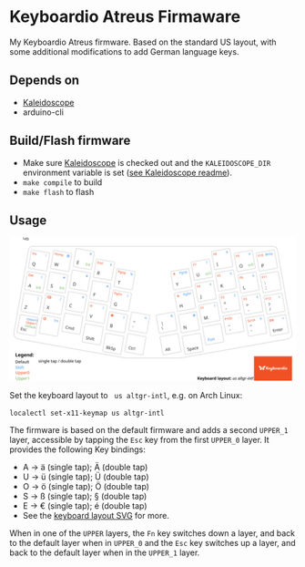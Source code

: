 # Keyboardio Atreus Firmaware
My Keyboardio Atreus firmware. Based on the standard US layout, with some additional modifications to add German language keys.

## Depends on

- [Kaleidoscope](https://github.com/keyboardio/Kaleidoscope)
- arduino-cli


## Build/Flash firmware

- Make sure [Kaleidoscope](https://github.com/keyboardio/Kaleidoscope) is checked out and the `KALEIDOSCOPE_DIR` environment variable is set ([see Kaleidoscope readme](https://github.com/keyboardio/Kaleidoscope#use-git-to-check-out-a-copy-of-kaleidoscope)).
- `make compile` to build
- `make flash` to flash

## Usage

<img src="https://raw.githubusercontent.com/MrcJkb/keyboardio-atreus-firmware/cc990f84bff1d0a27d2bca5ec0cc9f841b58234d/atreus-layout-card.svg">

Set the keyboard layout to ` us altgr-intl`, e.g. on Arch Linux:
```
localectl set-x11-keymap us altgr-intl
```
The firmware is based on the default firmware and adds a second `UPPER_1` layer, accessible by tapping the `Esc` key from the first `UPPER_0` layer. It provides the following Key bindings:

- A -> ä (single tap); Ä (double tap)
- U -> ü (single tap); Ü (double tap)
- O -> ö (single tap); Ö (double tap)
- S -> ß (single tap); § (double tap)
- E -> € (single tap); é (double tap)
- See the [keyboard layout SVG](https://github.com/MrcJkb/keyboardio-atreus-firmware/blob/main/atreus-layout-card.svg) for more.

When in one of the `UPPER` layers, the `Fn` key switches down a layer, and back to the default layer when in `UPPER_0` and the `Esc` key switches up a layer, and back to the default layer when in the `UPPER_1` layer.

